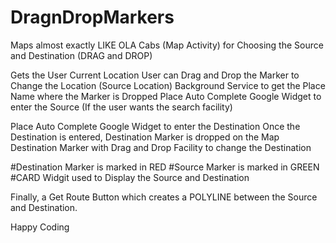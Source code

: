 # DragnDropMarkers
Maps almost exactly LIKE OLA Cabs (Map Activity) for Choosing the Source and Destination (DRAG and DROP)

Gets the User Current Location 
User can Drag and Drop the Marker to Change the Location (Source Location)
Background Service to get the Place Name where the Marker is Dropped
Place Auto Complete Google Widget to enter the Source (If the user wants the search facility)

Place Auto Complete Google Widget to enter the Destination
Once the Destination is entered, Destination Marker is dropped on the Map
Destination Marker with Drag and Drop Facility to change the Destination 

#Destination Marker is marked in RED 
#Source Marker is marked in GREEN
#CARD Widgit used to Display the Source and Destination

Finally, a Get Route Button which creates a POLYLINE between the Source and Destination. 

Happy Coding


